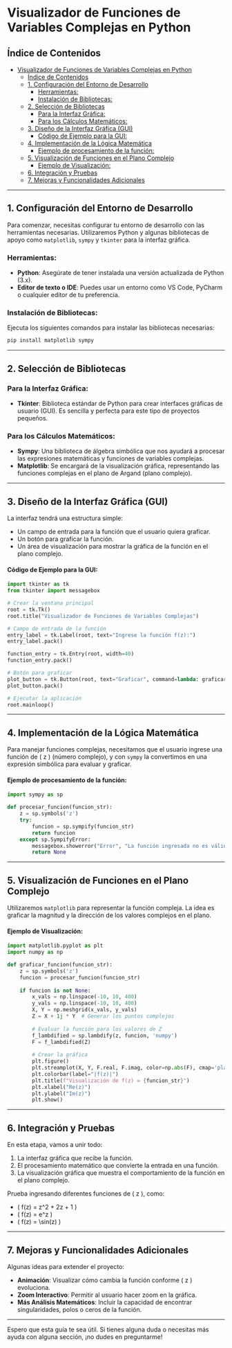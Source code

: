 
# Visualizador de Funciones de Variables Complejas en Python

## Índice de Contenidos

- [Visualizador de Funciones de Variables Complejas en Python](#visualizador-de-funciones-de-variables-complejas-en-python)
  - [Índice de Contenidos](#índice-de-contenidos)
  - [1. Configuración del Entorno de Desarrollo](#1-configuración-del-entorno-de-desarrollo)
    - [Herramientas:](#herramientas)
    - [Instalación de Bibliotecas:](#instalación-de-bibliotecas)
  - [2. Selección de Bibliotecas](#2-selección-de-bibliotecas)
    - [Para la Interfaz Gráfica:](#para-la-interfaz-gráfica)
    - [Para los Cálculos Matemáticos:](#para-los-cálculos-matemáticos)
  - [3. Diseño de la Interfaz Gráfica (GUI)](#3-diseño-de-la-interfaz-gráfica-gui)
      - [Código de Ejemplo para la GUI:](#código-de-ejemplo-para-la-gui)
  - [4. Implementación de la Lógica Matemática](#4-implementación-de-la-lógica-matemática)
      - [Ejemplo de procesamiento de la función:](#ejemplo-de-procesamiento-de-la-función)
  - [5. Visualización de Funciones en el Plano Complejo](#5-visualización-de-funciones-en-el-plano-complejo)
      - [Ejemplo de Visualización:](#ejemplo-de-visualización)
  - [6. Integración y Pruebas](#6-integración-y-pruebas)
  - [7. Mejoras y Funcionalidades Adicionales](#7-mejoras-y-funcionalidades-adicionales)

---

## 1. Configuración del Entorno de Desarrollo

Para comenzar, necesitas configurar tu entorno de desarrollo con las herramientas necesarias. Utilizaremos Python y algunas bibliotecas de apoyo como `matplotlib`, `sympy` y `tkinter` para la interfaz gráfica.

### Herramientas:

- **Python**: Asegúrate de tener instalada una versión actualizada de Python (3.x).
- **Editor de texto o IDE**: Puedes usar un entorno como VS Code, PyCharm o cualquier editor de tu preferencia.

### Instalación de Bibliotecas:

Ejecuta los siguientes comandos para instalar las bibliotecas necesarias:

```bash
pip install matplotlib sympy
```

---

## 2. Selección de Bibliotecas

### Para la Interfaz Gráfica:

- **Tkinter**: Biblioteca estándar de Python para crear interfaces gráficas de usuario (GUI). Es sencilla y perfecta para este tipo de proyectos pequeños.

### Para los Cálculos Matemáticos:

- **Sympy**: Una biblioteca de álgebra simbólica que nos ayudará a procesar las expresiones matemáticas y funciones de variables complejas.
- **Matplotlib**: Se encargará de la visualización gráfica, representando las funciones complejas en el plano de Argand (plano complejo).

---

## 3. Diseño de la Interfaz Gráfica (GUI)

La interfaz tendrá una estructura simple:
- Un campo de entrada para la función que el usuario quiera graficar.
- Un botón para graficar la función.
- Un área de visualización para mostrar la gráfica de la función en el plano complejo.

#### Código de Ejemplo para la GUI:

```python
import tkinter as tk
from tkinter import messagebox

# Crear la ventana principal
root = tk.Tk()
root.title("Visualizador de Funciones de Variables Complejas")

# Campo de entrada de la función
entry_label = tk.Label(root, text="Ingrese la función f(z):")
entry_label.pack()

function_entry = tk.Entry(root, width=40)
function_entry.pack()

# Botón para graficar
plot_button = tk.Button(root, text="Graficar", command=lambda: graficar_funcion(function_entry.get()))
plot_button.pack()

# Ejecutar la aplicación
root.mainloop()
```

---

## 4. Implementación de la Lógica Matemática

Para manejar funciones complejas, necesitamos que el usuario ingrese una función de \( z \) (número complejo), y con `sympy` la convertimos en una expresión simbólica para evaluar y graficar.

#### Ejemplo de procesamiento de la función:

```python
import sympy as sp

def procesar_funcion(funcion_str):
    z = sp.symbols('z')
    try:
        funcion = sp.sympify(funcion_str)
        return funcion
    except sp.SympifyError:
        messagebox.showerror("Error", "La función ingresada no es válida.")
        return None
```

---

## 5. Visualización de Funciones en el Plano Complejo

Utilizaremos `matplotlib` para representar la función compleja. La idea es graficar la magnitud y la dirección de los valores complejos en el plano.

#### Ejemplo de Visualización:

```python
import matplotlib.pyplot as plt
import numpy as np

def graficar_funcion(funcion_str):
    z = sp.symbols('z')
    funcion = procesar_funcion(funcion_str)
    
    if funcion is not None:
        x_vals = np.linspace(-10, 10, 400)
        y_vals = np.linspace(-10, 10, 400)
        X, Y = np.meshgrid(x_vals, y_vals)
        Z = X + 1j * Y  # Generar los puntos complejos
        
        # Evaluar la función para los valores de Z
        f_lambdified = sp.lambdify(z, funcion, 'numpy')
        F = f_lambdified(Z)
        
        # Crear la gráfica
        plt.figure()
        plt.streamplot(X, Y, F.real, F.imag, color=np.abs(F), cmap='plasma')
        plt.colorbar(label="|f(z)|")
        plt.title(f"Visualización de f(z) = {funcion_str}")
        plt.xlabel("Re(z)")
        plt.ylabel("Im(z)")
        plt.show()
```

---

## 6. Integración y Pruebas

En esta etapa, vamos a unir todo:
1. La interfaz gráfica que recibe la función.
2. El procesamiento matemático que convierte la entrada en una función.
3. La visualización gráfica que muestra el comportamiento de la función en el plano complejo.

Prueba ingresando diferentes funciones de \( z \), como:
- \( f(z) = z^2 + 2z + 1 \)
- \( f(z) = e^z \)
- \( f(z) = \sin(z) \)

---

## 7. Mejoras y Funcionalidades Adicionales

Algunas ideas para extender el proyecto:
- **Animación**: Visualizar cómo cambia la función conforme \( z \) evoluciona.
- **Zoom Interactivo**: Permitir al usuario hacer zoom en la gráfica.
- **Más Análisis Matemáticos**: Incluir la capacidad de encontrar singularidades, polos o ceros de la función.

---

Espero que esta guía te sea útil. Si tienes alguna duda o necesitas más ayuda con alguna sección, ¡no dudes en preguntarme!
